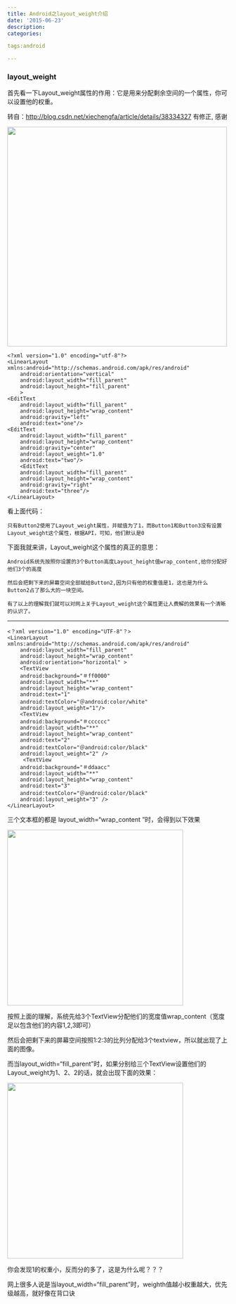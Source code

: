 ```yaml
---
title: Android之layout_weight介绍
date: '2015-06-23'
description:
categories:

tags:android

---
```


>

### layout_weight

>

首先看一下Layout_weight属性的作用：它是用来分配剩余空间的一个属性，你可以设置他的权重。

>

转自：http://blog.csdn.net/xiechengfa/article/details/38334327 有修正, 感谢

>

<img src="{{urls.media}}/Android之layout_weight介绍/1.png" alt="" width="500" hight="800" >

>

	<?xml version="1.0" encoding="utf-8"?>     
	<LinearLayout xmlns:android="http://schemas.android.com/apk/res/android"     
	    android:orientation="vertical"     
	    android:layout_width="fill_parent"     
	    android:layout_height="fill_parent"     
	    >     
	<EditText     
	    android:layout_width="fill_parent"     
	    android:layout_height="wrap_content"     
	    android:gravity="left"     
	    android:text="one"/>     
	<EditText     
	    android:layout_width="fill_parent"     
	    android:layout_height="wrap_content"     
	    android:gravity="center"     
	    android:layout_weight="1.0"     
	    android:text="two"/>     
	    <EditText     
	    android:layout_width="fill_parent"     
	    android:layout_height="wrap_content"     
	    android:gravity="right"     
	    android:text="three"/>     
	</LinearLayout>   

>

看上面代码：

	只有Button2使用了Layout_weight属性，并赋值为了1，而Button1和Button3没有设置Layout_weight这个属性，根据API，可知，他们默认是0

>

下面我就来讲，Layout_weight这个属性的真正的意思：

	Android系统先按照你设置的3个Button高度Layout_height值wrap_content,给你分配好他们3个的高度

	然后会把剩下来的屏幕空间全部赋给Button2,因为只有他的权重值是1，这也是为什么Button2占了那么大的一块空间。

	有了以上的理解我们就可以对网上关于Layout_weight这个属性更让人费解的效果有一个清晰的认识了。

>

---

>

	<？xml version="1.0" encoding="UTF-8"？>   
	<LinearLayout xmlns:android="http://schemas.android.com/apk/res/android"   
	    android:layout_width="fill_parent"   
	    android:layout_height="wrap_content"   
	    android:orientation="horizontal" >   
	    <TextView   
		android:background="＃ff0000"   
		android:layout_width="**"   
		android:layout_height="wrap_content"   
		android:text="1"   
		android:textColor="＠android:color/white"   
		android:layout_weight="1"/>   
	    <TextView   
		android:background="＃cccccc"   
		android:layout_width="**"   
		android:layout_height="wrap_content"   
		android:text="2"   
		android:textColor="＠android:color/black"   
		android:layout_weight="2" />   
	     <TextView   
		android:background="＃ddaacc"   
		android:layout_width="**"   
		android:layout_height="wrap_content"   
		android:text="3"   
		android:textColor="＠android:color/black"   
		android:layout_weight="3" />   
	</LinearLayout> 


>

三个文本框的都是 layout_width=“wrap_content ”时，会得到以下效果

>

<img src="{{urls.media}}/Android之layout_weight介绍/2.jpg" alt="" width="400" hight="100" >

>

按照上面的理解，系统先给3个TextView分配他们的宽度值wrap_content（宽度足以包含他们的内容1,2,3即可）

然后会把剩下来的屏幕空间按照1:2:3的比列分配给3个textview，所以就出现了上面的图像。

>

而当layout_width=“fill_parent”时，如果分别给三个TextView设置他们的Layout_weight为1、2、2的话，就会出现下面的效果：

>

<img src="{{urls.media}}/Android之layout_weight介绍/3.jpg" alt="" width="400" hight="100" >

>

你会发现1的权重小，反而分的多了，这是为什么呢？？？

网上很多人说是当layout_width=“fill_parent”时，weighth值越小权重越大，优先级越高，就好像在背口诀

